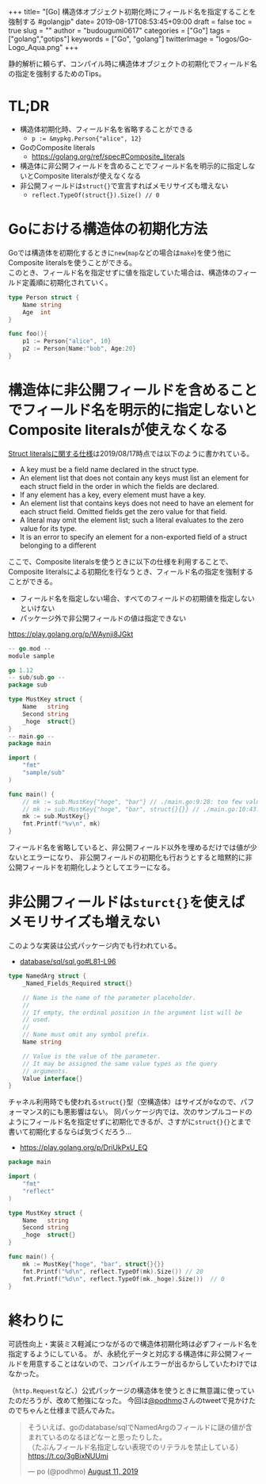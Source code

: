 +++
title= "[Go] 構造体オブジェクト初期化時にフィールド名を指定することを強制する #golangjp"
date= 2019-08-17T08:53:45+09:00
draft = false
toc = true
slug = ""
author = "budougumi0617"
categories = ["Go"]
tags = ["golang","gotips"]
keywords = ["Go", "golang"]
twitterImage = "logos/Go-Logo_Aqua.png"
+++


静的解析に頼らず、コンパイル時に構造体オブジェクトの初期化でフィールド名の指定を強制するためのTips。

<!--more-->

# TL;DR
- 構造体初期化時、フィールド名を省略することができる
    - `p := &mypkg.Person{"alice", 12}`
- GoのComposite literals
    - https://golang.org/ref/spec#Composite_literals
- 構造体に非公開フィールドを含めることでフィールド名を明示的に指定しないとComposite literalsが使えなくなる
- 非公開フィールドは`struct{}`で宣言すればメモリサイズも増えない
    - `reflect.TypeOf(struct{}).Size() // 0`

# Goにおける構造体の初期化方法
Goでは構造体を初期化するときに`new`(`map`などの場合は`make`)を使う他にComposite literalsを使うことができる。  
このとき、フィールド名を指定せずに値を指定していた場合は、構造体のフィールド定義順に初期化されていく。

```go
type Person struct {
    Name string
    Age  int
}

func foo(){
    p1 := Person{"alice", 10}
    p2 := Person{Name:"bob", Age:20}
}
```


# 構造体に非公開フィールドを含めることでフィールド名を明示的に指定しないとComposite literalsが使えなくなる
[Struct literalsに関する仕様][spec]は2019/08/17時点では以下のように書かれている。

[spec]:https://golang.org/ref/spec#Composite_literals

- A key must be a field name declared in the struct type.
- An element list that does not contain any keys must list an element for each struct field in the order in which the fields are declared.
- If any element has a key, every element must have a key.
- An element list that contains keys does not need to have an element for each struct field. Omitted fields get the zero value for that field.
- A literal may omit the element list; such a literal evaluates to the zero value for its type.
- It is an error to specify an element for a non-exported field of a struct belonging to a different

ここで、Composite literalsを使うときに以下の仕様を利用することで、Composite literalsによる初期化を行なうとき、フィールド名の指定を強制することができる。

- フィールド名を指定しない場合、すべてのフィールドの初期値を指定しないといけない
- パッケージ外で非公開フィールドの値は指定できない

https://play.golang.org/p/WAynji8JGkt

```go
-- go.mod --
module sample

go 1.12
-- sub/sub.go --
package sub

type MustKey struct {
	Name   string
	Second string
	_hoge  struct{}
}
-- main.go --
package main

import (
	"fmt"
	"sample/sub"
)

func main() {
	// mk := sub.MustKey{"hoge", "bar"} // ./main.go:9:28: too few values in sub.MustKey literal
	// mk := sub.MustKey{"hoge", "bar", struct{}{}} // ./main.go:10:43: implicit assignment of unexported field '_hoge' in sub.MustKey literal
	mk := sub.MustKey{}
	fmt.Printf("%v\n", mk)
}

```

フィールド名を省略していると、非公開フィールド以外を埋めるだけでは値が少ないとエラーになり、
非公開フィールドの初期化も行おうとすると暗黙的に非公開フィールドを初期化しようとしてエラーになる。

# 非公開フィールドは`sturct{}`を使えばメモリサイズも増えない
このような実装は公式パッケージ内でも行われている。

- [database/sql/sql.go#L81-L96][sqlgo81]

[sqlgo81]:https://github.com/golang/go/blob/0212f0410f845815f5327a7f2e705891a9598f3d/src/database/sql/sql.go#L81-L96

```go
type NamedArg struct {
	_Named_Fields_Required struct{}

	// Name is the name of the parameter placeholder.
	//
	// If empty, the ordinal position in the argument list will be
	// used.
	//
	// Name must omit any symbol prefix.
	Name string

	// Value is the value of the parameter.
	// It may be assigned the same value types as the query
	// arguments.
	Value interface{}
}
```

チャネル利用時でも使われる`struct{}`型（空構造体）はサイズが`0`なので、パフォーマンス的にも悪影響はない。
同パッケージ内では、次のサンプルコードのようにフィールド名を指定せずに初期化できるが、さすがに`struct{}{}`とまで書いて初期化するならば気づくだろう…

- https://play.golang.org/p/DriUkPxU_EQ

```go
package main

import (
	"fmt"
	"reflect"
)

type MustKey struct {
	Name   string
	Second string
	_hoge  struct{}
}

func main() {
	mk := MustKey{"hoge", "bar", struct{}{}}
	fmt.Printf("%d\n", reflect.TypeOf(mk).Size()) // 20
	fmt.Printf("%d\n", reflect.TypeOf(mk._hoge).Size())  // 0
}
```

# 終わりに
可読性向上・実装ミス軽減につながるので構造体初期化時は必ずフィールド名を指定するようにしている。
が、永続化データと対応する構造体に非公開フィールドを用意することはないので、コンパイルエラーが出るからしていたわけではなかった。  

（`http.Request`など、）公式パッケージの構造体を使うときに無意識に使っていたのだろうが、改めて勉強になった。
今回は[@podhmo](https://twitter.com/podhmo)さんのtweetで見かけたのでちゃんと仕様まで読んでみた。

<blockquote class="twitter-tweet"><p lang="ja" dir="ltr">そういえば、goのdatabase/sqlでNamedArgのフィールドに謎の値が含まれているのなるほどなーと思ったりした。<br>（たぶんフィールド名指定しない表現でのリテラルを禁止している）<a href="https://t.co/3gBixNUUmi">https://t.co/3gBixNUUmi</a></p>&mdash; po (@podhmo) <a href="https://twitter.com/podhmo/status/1160550001791000576?ref_src=twsrc%5Etfw">August 11, 2019</a></blockquote> <script async src="https://platform.twitter.com/widgets.js" charset="utf-8"></script>

